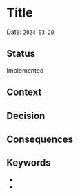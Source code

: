 # Title

Date: `2024-03-20`

## Status

Implemented

## Context



## Decision


## Consequences


## Keywords

- 
- 